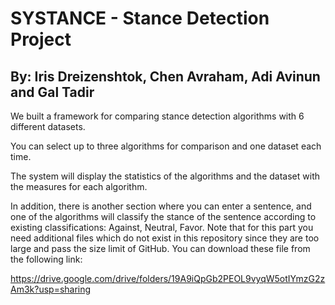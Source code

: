 # SYSTANCE - Stance Detection Project
## By: Iris Dreizenshtok, Chen Avraham, Adi Avinun and Gal Tadir

We built a framework for comparing stance detection algorithms with 6 different datasets.

You can select up to three algorithms for comparison and one dataset each time.

The system will display the statistics of the algorithms and the dataset with the measures for each algorithm.

In addition, there is another section where you can enter a sentence, 
and one of the algorithms will classify the stance of the sentence according to existing classifications: Against, Neutral, Favor.
Note that for this part you need additional files which do not exist in this repository since they are too large and pass the size limit of GitHub. 
You can download these file from the following link:

https://drive.google.com/drive/folders/19A9iQpGb2PEOL9vyqW5otIYmzG2zAm3k?usp=sharing


